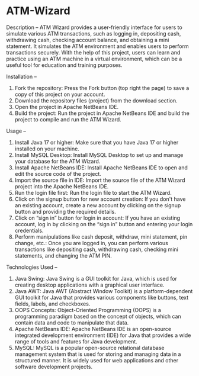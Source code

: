 # ATM-Wizard
Description –
ATM Wizard provides a user-friendly interface for users to simulate various ATM transactions, such as logging in, depositing cash, withdrawing cash, checking account balance, and obtaining a mini statement. It simulates the ATM environment and enables users to perform transactions securely. With the help of this project, users can learn and practice using an ATM machine in a virtual environment, which can be a useful tool for education and training purposes.

Installation –
1.	Fork the repository: Press the Fork button (top right the page) to save a copy of this project on your account.
2.	Download the repository files (project) from the download section.
3.	Open the project in Apache NetBeans IDE.
4.	Build the project: Run the project in Apache NetBeans IDE and build the project to compile and run the ATM Wizard.

Usage –
1.	Install Java 17 or higher: Make sure that you have Java 17 or higher installed on your machine.
2.	Install MySQL Desktop: Install MySQL Desktop to set up and manage your database for the ATM Wizard.
3.	Install Apache NetBeans IDE: Install Apache NetBeans IDE to open and edit the source code of the project.
4.	Import the source file in IDE: Import the source file of the ATM Wizard project into the Apache NetBeans IDE.
5.	Run the login file first: Run the login file to start the ATM Wizard.
6.	Click on the signup button for new account creation: If you don't have an existing account, create a new account by clicking on the signup button and providing the required details.
7.	Click on “sign in” button for login in account: If you have an existing account, log in by clicking on the “sign in” button and entering your login credentials.
8.	Perform manipulations like cash deposit, withdraw, mini statement, pin change, etc.: Once you are logged in, you can perform various transactions like depositing cash, withdrawing cash, checking mini statements, and changing the ATM PIN.

Technologies Used – 
1.	Java Swing: Java Swing is a GUI toolkit for Java, which is used for creating desktop applications with a graphical user interface.
2.	Java AWT: Java AWT (Abstract Window Toolkit) is a platform-dependent GUI toolkit for Java that provides various components like buttons, text fields, labels, and checkboxes.
3.	OOPS Concepts: Object-Oriented Programming (OOPS) is a programming paradigm based on the concept of objects, which can contain data and code to manipulate that data.
4.	Apache NetBeans IDE: Apache NetBeans IDE is an open-source integrated development environment (IDE) for Java that provides a wide range of tools and features for Java development.
5.	MySQL: MySQL is a popular open-source relational database management system that is used for storing and managing data in a structured manner. It is widely used for web applications and other software development projects.
